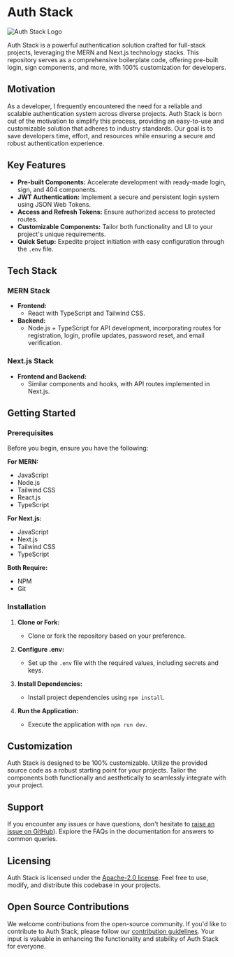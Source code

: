 # Auth Stack

![Auth Stack Logo](https://github.com/VitthalGund/Auth-Stack/assets/97181033/6f2da7ff-c0c0-46fe-88a1-740e5a1060b8)


Auth Stack is a powerful authentication solution crafted for full-stack projects, leveraging the MERN and Next.js technology stacks. This repository serves as a comprehensive boilerplate code, offering pre-built login, sign components, and more, with 100% customization for developers.

## Motivation

As a developer, I frequently encountered the need for a reliable and scalable authentication system across diverse projects. Auth Stack is born out of the motivation to simplify this process, providing an easy-to-use and customizable solution that adheres to industry standards. Our goal is to save developers time, effort, and resources while ensuring a secure and robust authentication experience.

## Key Features

- **Pre-built Components:** Accelerate development with ready-made login, sign, and 404 components.
- **JWT Authentication:** Implement a secure and persistent login system using JSON Web Tokens.
- **Access and Refresh Tokens:** Ensure authorized access to protected routes.
- **Customizable Components:** Tailor both functionality and UI to your project's unique requirements.
- **Quick Setup:** Expedite project initiation with easy configuration through the `.env` file.

## Tech Stack

### MERN Stack

- **Frontend:**
  - React with TypeScript and Tailwind CSS.
- **Backend:**
  - Node.js + TypeScript for API development, incorporating routes for registration, login, profile updates, password reset, and email verification.

### Next.js Stack

- **Frontend and Backend:**
  - Similar components and hooks, with API routes implemented in Next.js.

## Getting Started

### Prerequisites

Before you begin, ensure you have the following:

**For MERN:**
- JavaScript
- Node.js
- Tailwind CSS
- React.js
- TypeScript

**For Next.js:**
- JavaScript
- Next.js
- Tailwind CSS
- TypeScript

**Both Require:**
- NPM
- Git

### Installation

1. **Clone or Fork:**
   - Clone or fork the repository based on your preference.

2. **Configure .env:**
   - Set up the `.env` file with the required values, including secrets and keys.

3. **Install Dependencies:**
   - Install project dependencies using `npm install`.

4. **Run the Application:**
   - Execute the application with `npm run dev`.

## Customization

Auth Stack is designed to be 100% customizable. Utilize the provided source code as a robust starting point for your projects. Tailor the components both functionally and aesthetically to seamlessly integrate with your project.


## Support

If you encounter any issues or have questions, don't hesitate to [raise an issue on GitHub](https://github.com/VitthalGund/Auth-Stack/issues/new)). Explore the FAQs in the documentation for answers to common queries.

## Licensing

Auth Stack is licensed under the [ Apache-2.0 license](https://github.com/VitthalGund/Auth-Stack/blob/main/LICENSE). Feel free to use, modify, and distribute this codebase in your projects.

## Open Source Contributions

We welcome contributions from the open-source community. If you'd like to contribute to Auth Stack, please follow our [contribution guidelines](https://github.com/VitthalGund/Auth-Stack/blob/main/CONTRIBUTING.md). Your input is valuable in enhancing the functionality and stability of Auth Stack for everyone.
